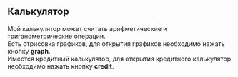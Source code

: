 ## Калькулятор

Мой калькулятор может считать арифметические и триганометрические операции. \
Есть отрисовка графиков, для открытия графиков необходимо нажать кнопку **graph**. \
Имеется кредитный калькулятор, для открытия кредитного калькулятор необходимо нажать кнопку **credit**.